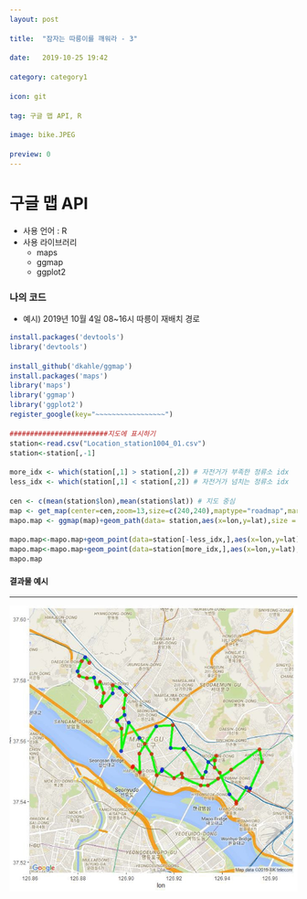 ```yaml
---
layout: post 

title:  "잠자는 따릉이를 깨워라 - 3"

date:   2019-10-25 19:42

category: category1

icon: git

tag: 구글 맵 API, R

image: bike.JPEG

preview: 0
---
```






# 구글 맵 API

- 사용 언어  :  R
- 사용 라이브러리
  - maps
  - ggmap
  - ggplot2

### 나의 코드 

- 예시) 2019년 10월 4일 08~16시 따릉이 재배치 경로

~~~R
install.packages('devtools')
library('devtools')

install_github('dkahle/ggmap')
install.packages('maps')
library('maps')
library('ggmap')
library('ggplot2')
register_google(key="~~~~~~~~~~~~~~~~~")

########################지도에 표시하기
station<-read.csv("Location_station1004_01.csv")
station<-station[,-1]

more_idx <- which(station[,1] > station[,2]) # 자전거가 부족한 정류소 idx
less_idx <- which(station[,1] < station[,2]) # 자전거가 넘치는 정류소 idx

cen <- c(mean(station$lon),mean(station$lat)) # 지도 중심
map <- get_map(center=cen,zoom=13,size=c(240,240),maptype="roadmap",marker=station)
mapo.map <- ggmap(map)+geom_path(data= station,aes(x=lon,y=lat),size = 2, linetype = 1, col = "green") # 이동 경로 초록색 선으로 색칠

mapo.map<-mapo.map+geom_point(data=station[-less_idx,],aes(x=lon,y=lat),size=3,alpha=0.7,col="red") # 부족한 정류소 빨간 점
mapo.map<-mapo.map+geom_point(data=station[more_idx,],aes(x=lon,y=lat),size=3,alpha=0.7,col="blue") # 넘치는 정류소 파란 점
mapo.map
~~~

#### 결과물 예시

---

<img src="/post-img/category1/bike_result.JPG">

